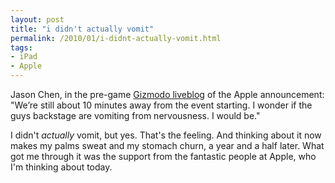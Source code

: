 ```yaml
---
layout: post
title: "i didn't actually vomit"
permalink: /2010/01/i-didnt-actually-vomit.html
tags: 
- iPad
- Apple
---
```


Jason Chen, in the pre-game [Gizmodo liveblog](http://live.gizmodo.com/) of the Apple announcement: "We’re still about 10 minutes away from the event starting. I wonder if the guys backstage are vomiting from nervousness. I would be."

I didn't _actually_ vomit, but yes. That's the feeling. And thinking about it now makes my palms sweat and my stomach churn, a year and a half later. What got me through it was the support from the fantastic people at Apple, who I'm thinking about today.